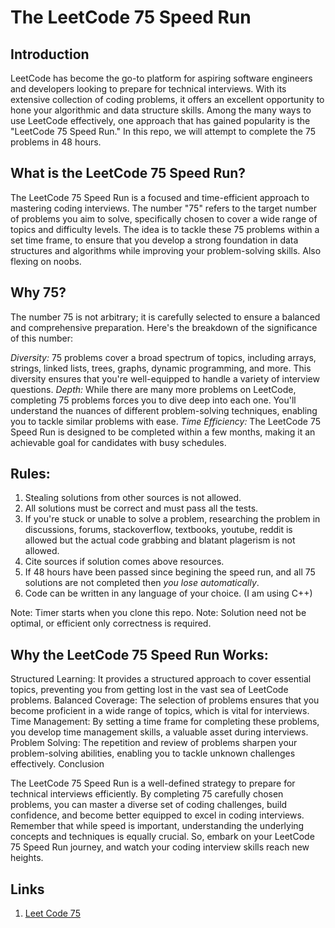 
# The LeetCode 75 Speed Run

## Introduction

LeetCode has become the go-to platform for aspiring software engineers and developers looking to prepare for technical interviews. With its extensive collection of coding problems, it offers an excellent opportunity to hone your algorithmic and data structure skills. Among the many ways to use LeetCode effectively, one approach that has gained popularity is the "LeetCode 75 Speed Run." In this repo, we will attempt to complete the 75 problems in 48 hours. 


## What is the LeetCode 75 Speed Run?

The LeetCode 75 Speed Run is a focused and time-efficient approach to mastering coding interviews. The number "75" refers to the target number of problems you aim to solve, specifically chosen to cover a wide range of topics and difficulty levels. The idea is to tackle these 75 problems within a set time frame, to ensure that you develop a strong foundation in data structures and algorithms while improving your problem-solving skills. Also flexing on noobs. 

## Why 75?

The number 75 is not arbitrary; it is carefully selected to ensure a balanced and comprehensive preparation. Here's the breakdown of the significance of this number:

*Diversity:* 75 problems cover a broad spectrum of topics, including arrays, strings, linked lists, trees, graphs, dynamic programming, and more. This diversity ensures that you're well-equipped to handle a variety of interview questions.
*Depth:* While there are many more problems on LeetCode, completing 75 problems forces you to dive deep into each one. You'll understand the nuances of different problem-solving techniques, enabling you to tackle similar problems with ease.
*Time Efficiency:* The LeetCode 75 Speed Run is designed to be completed within a few months, making it an achievable goal for candidates with busy schedules.

## Rules:
1. Stealing solutions from other sources is not allowed.
2. All solutions must be correct and must pass all the tests.
3. If you're stuck or unable to solve a problem, researching the problem in discussions, forums, stackoverflow, textbooks, youtube, reddit is allowed but the actual code grabbing and blatant plagerism is not allowed.
4. Cite sources if solution comes above resources.
5. If 48 hours have been passed since begining the speed run, and all 75 solutions are not completed then *you lose automatically*.
6. Code can be written in any language of your choice. (I am using C++) 

Note: Timer starts when you clone this repo. 
Note: Solution need not be optimal, or efficient only correctness is required.  

## Why the LeetCode 75 Speed Run Works:

Structured Learning: It provides a structured approach to cover essential topics, preventing you from getting lost in the vast sea of LeetCode problems.
Balanced Coverage: The selection of problems ensures that you become proficient in a wide range of topics, which is vital for interviews.
Time Management: By setting a time frame for completing these problems, you develop time management skills, a valuable asset during interviews.
Problem Solving: The repetition and review of problems sharpen your problem-solving abilities, enabling you to tackle unknown challenges effectively.
Conclusion

The LeetCode 75 Speed Run is a well-defined strategy to prepare for technical interviews efficiently. By completing 75 carefully chosen problems, you can master a diverse set of coding challenges, build confidence, and become better equipped to excel in coding interviews. Remember that while speed is important, understanding the underlying concepts and techniques is equally crucial. So, embark on your LeetCode 75 Speed Run journey, and watch your coding interview skills reach new heights.

## Links 
1. [Leet Code 75](https://leetcode.com/studyplan/leetcode-75/)
